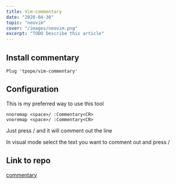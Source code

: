 ```yaml
---
title: Vim-commentary
date: "2020-04-30"
topic: "neovim"
cover: "/images/neovim.png"
excerpt: "TODO Describe this article"
---
```


## Install commentary

```
Plug 'tpope/vim-commentary'
```

## Configuration

This is my preferred way to use this tool

```
nnoremap <space>/ :Commentary<CR>
vnoremap <space>/ :Commentary<CR>
```

Just press <space>/ and it will comment out the line

In visual mode select the text you want to comment out and press <space>/

## Link to repo

[commentary](https://github.com/tpope/vim-commentary)
